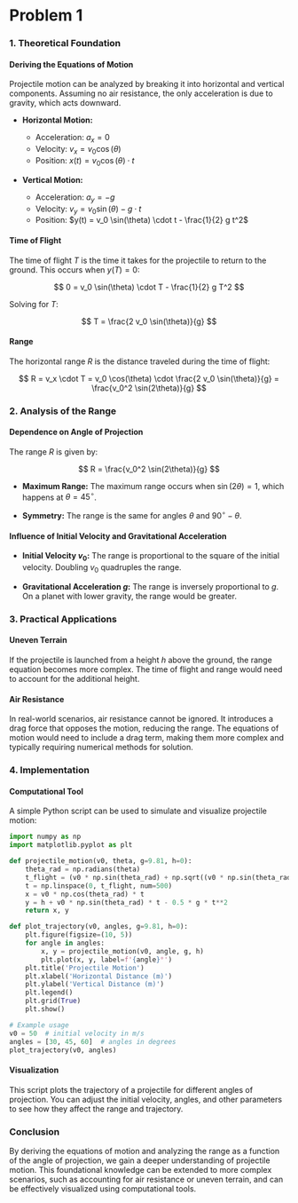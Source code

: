 # Problem 1
### 1. Theoretical Foundation

#### Deriving the Equations of Motion

Projectile motion can be analyzed by breaking it into horizontal and vertical components. Assuming no air resistance, the only acceleration is due to gravity, which acts downward.

- **Horizontal Motion:**

  - Acceleration: $a_x = 0$
  - Velocity: $v_x = v_0 \cos(\theta)$
  - Position: $x(t) = v_0 \cos(\theta) \cdot t$


- **Vertical Motion:**

  - Acceleration: $a_y = -g$
  - Velocity: $v_y = v_0 \sin(\theta) - g \cdot t$
  - Position: $y(t) = v_0 \sin(\theta) \cdot t - \frac{1}{2} g t^2$


#### Time of Flight

The time of flight $T$ is the time it takes for the projectile to return to the ground. This occurs when $y(T) = 0$:

$$
0 = v_0 \sin(\theta) \cdot T - \frac{1}{2} g T^2
$$

Solving for $T$:

$$
T = \frac{2 v_0 \sin(\theta)}{g}
$$

#### Range

The horizontal range $R$ is the distance traveled during the time of flight:

$$
R = v_x \cdot T = v_0 \cos(\theta) \cdot \frac{2 v_0 \sin(\theta)}{g} = \frac{v_0^2 \sin(2\theta)}{g}
$$

### 2. Analysis of the Range

#### Dependence on Angle of Projection

The range $R$ is given by:

$$
R = \frac{v_0^2 \sin(2\theta)}{g}
$$

- **Maximum Range:** The maximum range occurs when $\sin(2\theta) = 1$, which happens at $\theta = 45^\circ$.

- **Symmetry:** The range is the same for angles $\theta$ and $90^\circ - \theta$.

#### Influence of Initial Velocity and Gravitational Acceleration

- **Initial Velocity $v_0$:** The range is proportional to the square of the initial velocity. Doubling $v_0$ quadruples the range.

- **Gravitational Acceleration $g$:** The range is inversely proportional to $g$. On a planet with lower gravity, the range would be greater.

### 3. Practical Applications

#### Uneven Terrain

If the projectile is launched from a height $h$ above the ground, the range equation becomes more complex. The time of flight and range would need to account for the additional height.

#### Air Resistance

In real-world scenarios, air resistance cannot be ignored. It introduces a drag force that opposes the motion, reducing the range. The equations of motion would need to include a drag term, making them more complex and typically requiring numerical methods for solution.

### 4. Implementation

#### Computational Tool

A simple Python script can be used to simulate and visualize projectile motion:

```python
import numpy as np
import matplotlib.pyplot as plt

def projectile_motion(v0, theta, g=9.81, h=0):
    theta_rad = np.radians(theta)
    t_flight = (v0 * np.sin(theta_rad) + np.sqrt((v0 * np.sin(theta_rad))**2 + 2 * g * h)) / g
    t = np.linspace(0, t_flight, num=500)
    x = v0 * np.cos(theta_rad) * t
    y = h + v0 * np.sin(theta_rad) * t - 0.5 * g * t**2
    return x, y

def plot_trajectory(v0, angles, g=9.81, h=0):
    plt.figure(figsize=(10, 5))
    for angle in angles:
        x, y = projectile_motion(v0, angle, g, h)
        plt.plot(x, y, label=f'{angle}°')
    plt.title('Projectile Motion')
    plt.xlabel('Horizontal Distance (m)')
    plt.ylabel('Vertical Distance (m)')
    plt.legend()
    plt.grid(True)
    plt.show()

# Example usage
v0 = 50  # initial velocity in m/s
angles = [30, 45, 60]  # angles in degrees
plot_trajectory(v0, angles)
```

#### Visualization

This script plots the trajectory of a projectile for different angles of projection. You can adjust the initial velocity, angles, and other parameters to see how they affect the range and trajectory.

### Conclusion

By deriving the equations of motion and analyzing the range as a function of the angle of projection, we gain a deeper understanding of projectile motion. This foundational knowledge can be extended to more complex scenarios, such as accounting for air resistance or uneven terrain, and can be effectively visualized using computational tools.